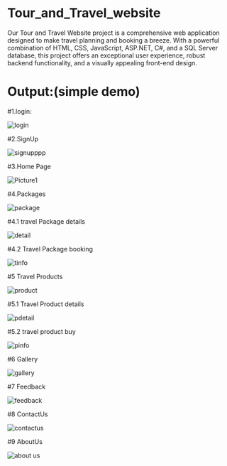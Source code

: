 # Tour_and_Travel_website
Our Tour and Travel Website project is a comprehensive web application designed to make travel planning and booking a breeze. With a powerful combination of HTML, CSS, JavaScript, ASP.NET, C#, and a SQL Server database, this project offers an exceptional user experience, robust backend functionality, and a visually appealing front-end design.

# Output:(simple demo)

#1.login:

![login](https://github.com/officialrahul1212/Tour_and_Travel_website/assets/146643820/c6377f0a-7ee1-4bb8-b3fe-8857813861dc)



#2.SignUp

![signupppp](https://github.com/officialrahul1212/Tour_and_Travel_website/assets/146643820/43edf945-d5c1-4ccf-b2c1-40b4efa0d1c7)



#3.Home Page

![Picture1](https://github.com/officialrahul1212/Tour_and_Travel_website/assets/146643820/cad5929e-d054-4589-a2fe-ab63a4eae511)



#4.Packages

![package](https://github.com/officialrahul1212/Tour_and_Travel_website/assets/146643820/fad5a46a-03ca-4a2e-a3f7-3080a7ba8700)



#4.1  travel Package details

![detail](https://github.com/officialrahul1212/Tour_and_Travel_website/assets/146643820/ca62a2f2-af52-43b6-a810-e57f297ee38e)



#4.2 Travel Package booking

![tinfo](https://github.com/officialrahul1212/Tour_and_Travel_website/assets/146643820/62f8bf7d-46ac-473d-8bbc-32eee00aa165)



#5 Travel Products

![product](https://github.com/officialrahul1212/Tour_and_Travel_website/assets/146643820/51621b34-99b1-4349-b042-ab270cdf2374)



#5.1 Travel Product details

![pdetail](https://github.com/officialrahul1212/Tour_and_Travel_website/assets/146643820/11bc195b-d12e-40f6-a563-be8ea25daada)



#5.2 travel product buy

![pinfo](https://github.com/officialrahul1212/Tour_and_Travel_website/assets/146643820/c35feb2b-7cca-4ae0-9a2d-22e53cce25d5)

#6 Gallery

![gallery](https://github.com/officialrahul1212/Tour_and_Travel_website/assets/146643820/e21c6d1a-9edf-4d3b-8104-7e7c15996224)



#7 Feedback

![feedback](https://github.com/officialrahul1212/Tour_and_Travel_website/assets/146643820/504cc682-3ff8-4699-84aa-6267e989b0a4)



#8 ContactUs

![contactus](https://github.com/officialrahul1212/Tour_and_Travel_website/assets/146643820/a226c44c-4adf-43b5-9f5d-a35c7e9f669e)



#9 AboutUs

![about us](https://github.com/officialrahul1212/Tour_and_Travel_website/assets/146643820/61067bdc-22f7-4acd-87f4-85c3df6dc9cd)

